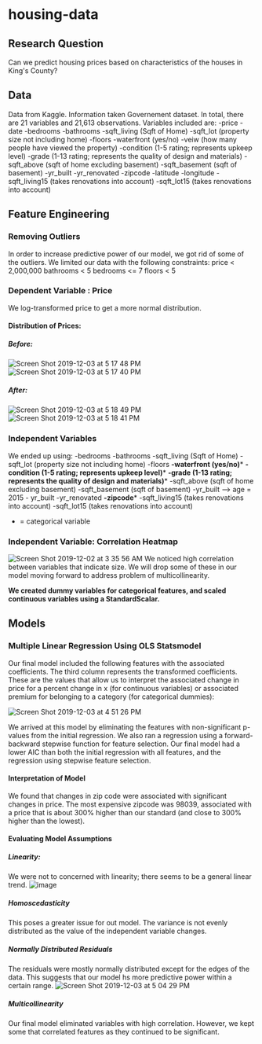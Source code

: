 # housing-data

## Research Question
Can we predict housing prices based on characteristics of the houses in King's County?

## Data
Data from Kaggle. Information taken Governement dataset. In total, there are 21 variables and 21,613 observations.
Variables included are: 
  -price
  -date
  -bedrooms
  -bathrooms
  -sqft_living (Sqft of Home)
  -sqft_lot (property size not including home)
  -floors
  -waterfront (yes/no)
  -veiw (how many people have viewed the property)
  -condition (1-5 rating; represents upkeep level)
  -grade (1-13 rating; represents the quality of design and materials)
  -sqft_above (sqft of home excluding basement)
  -sqft_basement (sqft of basement)
  -yr_built
  -yr_renovated
  -zipcode
  -latitude
  -longitude
  -sqft_living15 (takes renovations into account)
  -sqft_lot15 (takes renovations into account)
  
## Feature Engineering
### Removing Outliers
In order to increase predictive power of our model, we got rid of some of the outliers. 
We limited our data with the following constraints:
price < 2,000,000
bathrooms < 5
bedrooms <= 7
floors < 5

### Dependent Variable : Price
We log-transformed price to get a more normal distribution. 
#### Distribution of Prices: 
##### Before:
![Screen Shot 2019-12-03 at 5 17 48 PM](https://user-images.githubusercontent.com/52469561/70094605-df3ef180-15f0-11ea-80bb-3f4d74cb2c6b.png)
![Screen Shot 2019-12-03 at 5 17 40 PM](https://user-images.githubusercontent.com/52469561/70094614-e403a580-15f0-11ea-9374-70ad6ea20d51.png)

##### After:
![Screen Shot 2019-12-03 at 5 18 49 PM](https://user-images.githubusercontent.com/52469561/70094663-07c6eb80-15f1-11ea-9647-724cee3b02fa.png)
![Screen Shot 2019-12-03 at 5 18 41 PM](https://user-images.githubusercontent.com/52469561/70094664-085f8200-15f1-11ea-9edd-597b0515f802.png)

### Independent Variables
We ended up using: 
  -bedrooms
  -bathrooms
  -sqft_living (Sqft of Home)
  -sqft_lot (property size not including home)
  -floors
  **-waterfront (yes/no)***
  **-condition (1-5 rating; represents upkeep level)***
  **-grade (1-13 rating; represents the quality of design and materials)***
  -sqft_above (sqft of home excluding basement)
  -sqft_basement (sqft of basement)
  -yr_built --> age = 2015 - yr_built
  -yr_renovated
  **-zipcode***
  -sqft_living15 (takes renovations into account)
  -sqft_lot15 (takes renovations into account)
  
  * = categorical variable
  
 ### Independent Variable: Correlation Heatmap

![Screen Shot 2019-12-02 at 3 35 56 AM](https://user-images.githubusercontent.com/52469561/70094331-4d36e900-15f0-11ea-9bc7-d91cf5b54151.png)
We noticed high correlation between variables that indicate size. We will drop some of these in our model moving forward to address problem of multicollinearity.

**We created dummy variables for categorical features, and scaled continuous variables using a StandardScalar.**

## Models
### Multiple Linear Regression Using OLS Statsmodel

Our final model included the following features with the associated coefficients. The third column represents the transformed coefficients. These are the values that allow us to interpret the associated change in price for a percent change in x (for continuous variables) or associated premium for belonging to a category (for categorical dummies):

![Screen Shot 2019-12-03 at 4 51 26 PM](https://user-images.githubusercontent.com/52469561/70093020-8752bb80-15ed-11ea-8417-780b9bc45a57.png)

We arrived at this model by eliminating the features with non-significant p-values from the initial regression. We also ran a regression using a forward-backward stepwise function for feature selection. Our final model had a lower AIC than both the initial regression with all features, and the regression using stepwise feature selection.

#### Interpretation of Model
We found that changes in zip code were associated with significant changes in price. The most expensive zipcode was 98039, associated with a price that is about 300% higher than our standard (and close to 300% higher than the lowest). 

#### Evaluating Model Assumptions
##### Linearity:
We were not to concerned with linearity; there seems to be a general linear trend.
![image](https://user-images.githubusercontent.com/52469561/70093403-50c97080-15ee-11ea-9a13-2e5e313b67df.png)
##### Homoscedasticity
This poses a greater issue for out model. The variance is not evenly distributed as the value of the independent variable changes.
##### Normally Distributed Residuals
The residuals were mostly normally distributed except for the edges of the data. This suggests that our model hs more predictive power within a certain range.
![Screen Shot 2019-12-03 at 5 04 29 PM](https://user-images.githubusercontent.com/52469561/70093728-072d5580-15ef-11ea-9ae7-932daec94803.png)
##### Multicollinearity
Our final model eliminated variables with high correlation. However, we kept some that correlated features as they continued to be significant.




 
 
 


  
